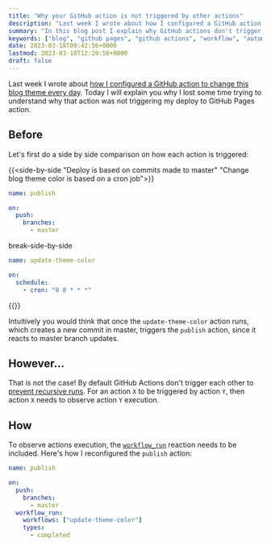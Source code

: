 ```yaml
---
title: "Why your GitHub action is not triggered by other actions"
description: "Last week I wrote about how I configured a GitHub action to change this blog theme every day. Today I will explain you why I lost some time trying to understand why that action was not triggering my deploy to GitHub Pages action."
summary: "In this blog post I explain why GitHub actions don't trigger each other by default, helping you how to achieve it."
keywords: ["blog", "github pages", "github actions", "workflow", "automation"]
date: 2023-03-18T09:42:56+0000
lastmod: 2023-03-18T12:20:56+0000
draft: false
---
```



Last week I wrote about [how I configured a GitHub action to change this blog theme every day](https://joaomagfreitas.link/this-blog-changes-its-theme-every-day/). Today I will explain you why I lost some time trying to understand why that action was not triggering my deploy to GitHub Pages action.

## Before

Let's first do a side by side comparison on how each action is triggered:

{{<side-by-side "Deploy is based on commits made to master" "Change blog theme color is based on a cron job">}}
```yaml
name: publish

on:
  push:
    branches:
      - master
```
break-side-by-side
```yaml
name: update-theme-color

on:
  schedule:
    - cron: "0 0 * * *"

```
{{</side-by-side>}}

Intuitively you would think that once the `update-theme-color` action runs, which creates a new commit in master, triggers the `publish` action, since it reacts to master branch updates.

## However...

That is not the case! By default GitHub Actions don't trigger each other to [prevent recursive runs](https://docs.github.com/en/actions/using-workflows/triggering-a-workflow#triggering-a-workflow-from-a-workflow). For an action `X` to be triggered by action `Y`, then action `X` needs to observe action `Y` execution.

## How

To observe actions execution, the [`workflow_run`](https://docs.github.com/en/actions/using-workflows/events-that-trigger-workflows#workflow_run) reaction needs to be included. Here's how I reconfigured the `publish` action:

```yaml
name: publish

on:
  push:
    branches:
      - master
  workflow_run:
    workflows: ["update-theme-color"]
    types: 
      - completed
```

